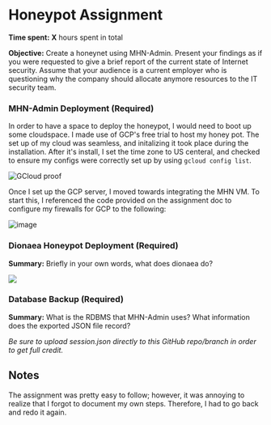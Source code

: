 # Honeypot Assignment

**Time spent:** **X** hours spent in total

**Objective:** Create a honeynet using MHN-Admin. Present your findings as if you were requested to give a brief report of the current state of Internet security. Assume that your audience is a current employer who is questioning why the company should allocate anymore resources to the IT security team.

### MHN-Admin Deployment (Required)

In order to have a space to deploy the honeypot, I would need to boot up some cloudspace. I made use of GCP's free trial to host my honey pot. The set up of my cloud was seamless, and initalizing it took place during the installation. After it's install, I set the time zone to US centeral, and checked to ensure my configs were correctly set up by using `gcloud config list`. 

![GCloud proof](https://user-images.githubusercontent.com/95894083/167200040-f8aa91b6-cee4-46e2-9126-29bd717585c6.gif)

Once I set up the GCP server, I moved towards integrating the MHN VM. To start this, I referenced the code provided on the assignment doc to configure my firewalls for GCP to the following: 

![image](https://user-images.githubusercontent.com/95894083/167202372-d599f8f6-fbbc-4174-9a96-afc0897f1332.png)



### Dionaea Honeypot Deployment (Required)

**Summary:** Briefly in your own words, what does dionaea do?

<img src="dionaea-honeypot.gif">

### Database Backup (Required) 

**Summary:** What is the RDBMS that MHN-Admin uses? What information does the exported JSON file record?

*Be sure to upload session.json directly to this GitHub repo/branch in order to get full credit.*


## Notes

The assignment was pretty easy to follow; however, it was annoying to realize that I forgot to document my own steps. Therefore, I had to go back and redo it again. 
